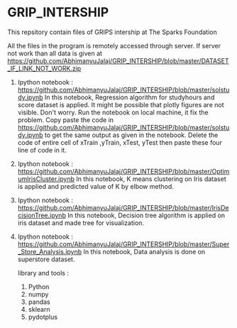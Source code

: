 # GRIP_INTERSHIP
This repsitory contain files of GRIPS intership at The Sparks Foundation


All the files in the program is remotely accessed through server.
If server not work than all data is given at https://github.com/AbhimanyuJalaj/GRIP_INTERSHIP/blob/master/DATASET_IF_LINK_NOT_WORK.zip

1) Ipython notebook : https://github.com/AbhimanyuJalaj/GRIP_INTERSHIP/blob/master/solstudy.ipynb
   In this notebook, Regression algorithm for studyhours and score dataset is applied. 
   It might be possible that plotly figures are not visible. Don't worry. Run the notebook on local machine, it fix the problem.
   Copy paste the code in https://github.com/AbhimanyuJalaj/GRIP_INTERSHIP/blob/master/solstudy.ipynb to get the same output as given in the notebook.
   Delete the code of entire cell of xTrain ,yTrain, xTest, yTest then paste these four line of code in it.
   
2) Ipython notebook : https://github.com/AbhimanyuJalaj/GRIP_INTERSHIP/blob/master/OptimumIrisCluster.ipynb
   In this notebook, K means clustering on Iris dataset is applied and predicted value of K by elbow method.

3) Ipython notebook : https://github.com/AbhimanyuJalaj/GRIP_INTERSHIP/blob/master/IrisDecisionTree.ipynb
   In this notebook, Decision tree algorithm is applied on iris dataset and made tree for visualization. 
   
4) Ipython notebook : https://github.com/AbhimanyuJalaj/GRIP_INTERSHIP/blob/master/Super_Store_Analysis.ipynb
   In this notebook, Data analysis is done on superstore dataset.
   
   library and tools :
      1) Python
      2) numpy 
      3) pandas
      4) sklearn
      5) pydotplus
   
